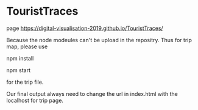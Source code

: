 # TouristTraces

page https://digital-visualisation-2019.github.io/TouristTraces/



Because the node modeules can't be upload in the repositry. Thus for trip map, please use 

npm install

npm start


for the trip file.

Our final output always need to change the url in index.html with the localhost for trip page.
